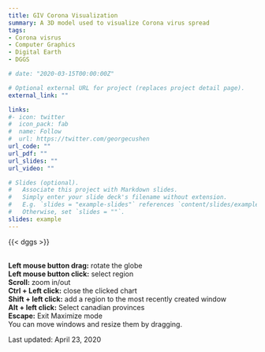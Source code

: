 ```yaml
---
title: GIV Corona Visualization
summary: A 3D model used to visualize Corona virus spread 
tags:
- Corona visrus
- Computer Graphics
- Digital Earth
- DGGS

# date: "2020-03-15T00:00:00Z"

# Optional external URL for project (replaces project detail page).
external_link: ""

links:
#- icon: twitter
#  icon_pack: fab
#  name: Follow
#  url: https://twitter.com/georgecushen
url_code: ""
url_pdf: ""
url_slides: ""
url_video: ""

# Slides (optional).
#   Associate this project with Markdown slides.
#   Simply enter your slide deck's filename without extension.
#   E.g. `slides = "example-slides"` references `content/slides/example-slides.md`.
#   Otherwise, set `slides = ""`.
slides: example
---
```


{{< dggs >}}

\
**Left mouse button drag:** rotate the globe\
**Left mouse button click:** select region\
**Scroll:** zoom in/out\
**Ctrl + Left click:** close the clicked chart\
**Shift + left click:** add a region to the most recently created window\
**Alt + left click:** Select canadian provinces\
**Escape:** Exit Maximize mode\
You can move windows and resize them by dragging.

Last updated: April 23, 2020
